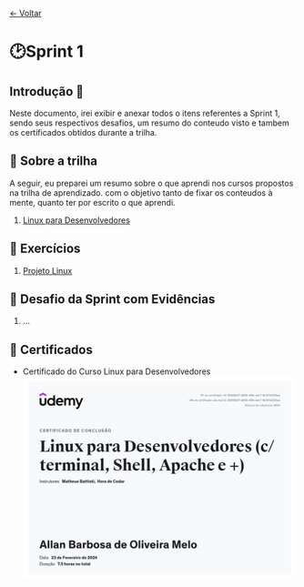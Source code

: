 [<- Voltar]([../README.md](https://github.com/AllanBOMelo/Estagio-Compasso))
# 🕑Sprint 1 

## Introdução 💭
Neste documento, irei exibir e anexar todos o itens referentes a Sprint 1, sendo seus respectivos desafios, um resumo do conteudo visto e tambem os certificados obtidos durante a trilha.

## 📒 Sobre a trilha 
A seguir, eu preparei um resumo sobre o que aprendi nos cursos propostos na trilha de aprendizado. com o objetivo tanto de fixar os conteudos à mente, quanto ter por escrito o que aprendi.

1. [Linux para Desenvolvedores](trilha/linux/README.md)

## 📝 Exercícios 

1. [Projeto Linux](./exercicios/ProjetoLAMP/README.md)


## 🚩 Desafio da Sprint com Evidências 

1. ...

## 📄 Certificados 


- Certificado do Curso Linux para Desenvolvedores
![Linux para Desenvolvedores](certificados/certificado_linux.jpg)


